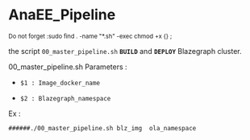 # AnaEE_Pipeline
<sup>Do not forget :sudo find . -name "*.sh" -exec chmod +x {} \; </sub>

the script `00_master_pipeline.sh` **`BUILD`** and **`DEPLOY`** Blazegraph cluster.

00_master_pipeline.sh Parameters :
 
-     $1 : Image_docker_name
     
-     $2 : Blazegraph_namespace

Ex :

    
    ######./00_master_pipeline.sh blz_img  ola_namespace
     
     
